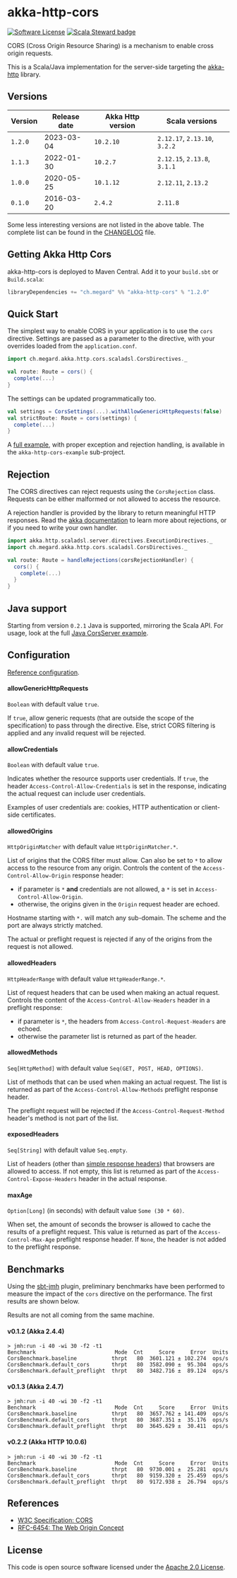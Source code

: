 # akka-http-cors

[![Software License](https://img.shields.io/badge/license-Apache%202-brightgreen.svg?style=flat)](LICENSE)
[![Scala Steward badge](https://img.shields.io/badge/Scala_Steward-helping-blue.svg?style=flat&logo=data:image/png;base64,iVBORw0KGgoAAAANSUhEUgAAAA4AAAAQCAMAAAARSr4IAAAAVFBMVEUAAACHjojlOy5NWlrKzcYRKjGFjIbp293YycuLa3pYY2LSqql4f3pCUFTgSjNodYRmcXUsPD/NTTbjRS+2jomhgnzNc223cGvZS0HaSD0XLjbaSjElhIr+AAAAAXRSTlMAQObYZgAAAHlJREFUCNdNyosOwyAIhWHAQS1Vt7a77/3fcxxdmv0xwmckutAR1nkm4ggbyEcg/wWmlGLDAA3oL50xi6fk5ffZ3E2E3QfZDCcCN2YtbEWZt+Drc6u6rlqv7Uk0LdKqqr5rk2UCRXOk0vmQKGfc94nOJyQjouF9H/wCc9gECEYfONoAAAAASUVORK5CYII=)](https://scala-steward.org)

CORS (Cross Origin Resource Sharing) is a mechanism to enable cross origin requests.

This is a Scala/Java implementation for the server-side targeting the [akka-http](https://github.com/akka/akka-http) library.

## Versions

| Version | Release date | Akka Http version | Scala versions                |
|---------|--------------|-------------------|-------------------------------|
| `1.2.0` | 2023-03-04   | `10.2.10`         | `2.12.17`, `2.13.10`, `3.2.2` |
| `1.1.3` | 2022-01-30   | `10.2.7`          | `2.12.15`, `2.13.8`, `3.1.1`  |
| `1.0.0` | 2020-05-25   | `10.1.12`         | `2.12.11`, `2.13.2`           |
| `0.1.0` | 2016-03-20   | `2.4.2`           | `2.11.8`                      |

Some less interesting versions are not listed in the above table. The complete list can be found in the [CHANGELOG](CHANGELOG.md) file.

## Getting Akka Http Cors
akka-http-cors is deployed to Maven Central. Add it to your `build.sbt` or `Build.scala`:
```scala
libraryDependencies += "ch.megard" %% "akka-http-cors" % "1.2.0"
```

## Quick Start
The simplest way to enable CORS in your application is to use the `cors` directive.
Settings are passed as a parameter to the directive, with your overrides loaded from the `application.conf`.

```scala
import ch.megard.akka.http.cors.scaladsl.CorsDirectives._

val route: Route = cors() {
  complete(...)
}
```

The settings can be updated programmatically too.
```scala
val settings = CorsSettings(...).withAllowGenericHttpRequests(false)
val strictRoute: Route = cors(settings) {
  complete(...)
}
```

A [full example](akka-http-cors-example/src/main/scala/ch/megard/akka/http/cors/scaladsl/CorsServer.scala), with proper exception and rejection handling, is available in the `akka-http-cors-example` sub-project. 

## Rejection
The CORS directives can reject requests using the `CorsRejection` class. Requests can be either malformed or not allowed to access the resource.

A rejection handler is provided by the library to return meaningful HTTP responses. Read the [akka documentation](http://doc.akka.io/docs/akka-http/current/scala/http/routing-dsl/rejections.html) to learn more about rejections, or if you need to write your own handler.
```scala
import akka.http.scaladsl.server.directives.ExecutionDirectives._
import ch.megard.akka.http.cors.scaladsl.CorsDirectives._

val route: Route = handleRejections(corsRejectionHandler) {
  cors() {
    complete(...)
  }
}
```

## Java support

Starting from version `0.2.1` Java is supported, mirroring the Scala API. For usage, look at the full [Java CorsServer example](akka-http-cors-example/src/main/java/ch/megard/akka/http/cors/javadsl/CorsServer.java).

## Configuration

[Reference configuration](akka-http-cors/src/main/resources/reference.conf).

#### allowGenericHttpRequests
`Boolean` with default value `true`.

If `true`, allow generic requests (that are outside the scope of the specification) to pass through the directive. Else, strict CORS filtering is applied and any invalid request will be rejected.

#### allowCredentials
`Boolean` with default value `true`.

Indicates whether the resource supports user credentials.  If `true`, the header `Access-Control-Allow-Credentials` is set in the response, indicating the actual request can include user credentials.

Examples of user credentials are: cookies, HTTP authentication or client-side certificates.

#### allowedOrigins
`HttpOriginMatcher` with default value `HttpOriginMatcher.*`.

List of origins that the CORS filter must allow. Can also be set to `*` to allow access to the resource from any origin. Controls the content of the `Access-Control-Allow-Origin` response header:
* if parameter is `*` **and** credentials are not allowed, a `*` is set in `Access-Control-Allow-Origin`.
* otherwise, the origins given in the `Origin` request header are echoed.

Hostname starting with `*.` will match any sub-domain. The scheme and the port are always strictly matched.

The actual or preflight request is rejected if any of the origins from the request is not allowed.

#### allowedHeaders
`HttpHeaderRange` with default value `HttpHeaderRange.*`.

 List of request headers that can be used when making an actual request. Controls the content of the `Access-Control-Allow-Headers` header in a preflight response:
 * if parameter is `*`, the headers from `Access-Control-Request-Headers` are echoed.
 * otherwise the parameter list is returned as part of the header.

#### allowedMethods
`Seq[HttpMethod]` with default value `Seq(GET, POST, HEAD, OPTIONS)`.

List of methods that can be used when making an actual request. The list is returned as part of the `Access-Control-Allow-Methods` preflight response header.

The preflight request will be rejected if the `Access-Control-Request-Method` header's method is not part of the list.

#### exposedHeaders
`Seq[String]` with default value `Seq.empty`.

List of headers (other than [simple response headers](https://www.w3.org/TR/cors/#simple-response-header)) that browsers are allowed to access. If not empty, this list is returned as part of the `Access-Control-Expose-Headers` header in the actual response.

#### maxAge
`Option[Long]` (in seconds) with default value `Some (30 * 60)`.

When set, the amount of seconds the browser is allowed to cache the results of a preflight request. This value is returned as part of the `Access-Control-Max-Age` preflight response header. If `None`, the header is not added to the preflight response.

## Benchmarks
Using the [sbt-jmh](https://github.com/ktoso/sbt-jmh) plugin, preliminary benchmarks have been performed to measure the impact of the `cors` directive on the performance. The first results are shown below.

Results are not all coming from the same machine.

#### v0.1.2 (Akka 2.4.4)
```
> jmh:run -i 40 -wi 30 -f2 -t1
Benchmark                         Mode  Cnt     Score     Error  Units
CorsBenchmark.baseline           thrpt   80  3601.121 ± 102.274  ops/s
CorsBenchmark.default_cors       thrpt   80  3582.090 ±  95.304  ops/s
CorsBenchmark.default_preflight  thrpt   80  3482.716 ±  89.124  ops/s
```

#### v0.1.3 (Akka 2.4.7)
```
> jmh:run -i 40 -wi 30 -f2 -t1
Benchmark                         Mode  Cnt     Score     Error  Units
CorsBenchmark.baseline           thrpt   80  3657.762 ± 141.409  ops/s
CorsBenchmark.default_cors       thrpt   80  3687.351 ±  35.176  ops/s
CorsBenchmark.default_preflight  thrpt   80  3645.629 ±  30.411  ops/s
```

#### v0.2.2 (Akka HTTP 10.0.6)
```
> jmh:run -i 40 -wi 30 -f2 -t1
Benchmark                         Mode  Cnt     Score     Error  Units
CorsBenchmark.baseline           thrpt   80  9730.001 ±  25.281  ops/s
CorsBenchmark.default_cors       thrpt   80  9159.320 ±  25.459  ops/s
CorsBenchmark.default_preflight  thrpt   80  9172.938 ±  26.794  ops/s
```

## References
- [W3C Specification: CORS](https://www.w3.org/TR/cors/)
- [RFC-6454: The Web Origin Concept](https://tools.ietf.org/html/rfc6454)

## License
This code is open source software licensed under the [Apache 2.0 License](https://www.apache.org/licenses/LICENSE-2.0.html).
